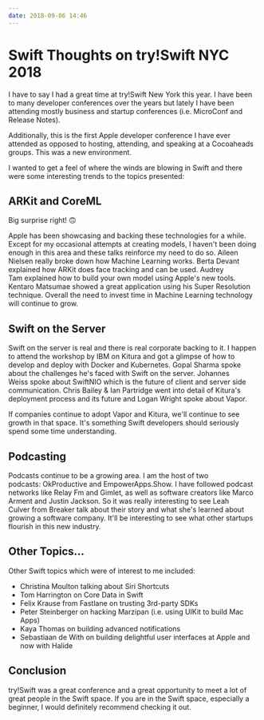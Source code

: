 ```yaml
---
date: 2018-09-06 14:46
---
```

# Swift Thoughts on try!Swift NYC 2018


I have to say I had a great time at try!Swift New York this year. I have been to many developer conferences over the years but lately I have been attending mostly business and startup conferences (i.e. MicroConf and Release Notes).



Additionally, this is the first Apple developer conference I have ever attended as opposed to hosting, attending, and speaking at a Cocoaheads groups. This was a new environment.



I wanted to get a feel of where the winds are blowing in Swift and there were some interesting trends to the topics presented:


## ARKit and CoreML


Big surprise right! 🙃



Apple has been showcasing and backing these technologies for a while. Except for my occasional attempts at creating models, I haven't been doing enough in this area and these talks reinforce my need to do so. Aileen Nielsen really broke down how Machine Learning works. Berta Devant explained how ARKit does face tracking and can be used. Audrey Tam explained how to build your own model using Apple's new tools. Kentaro Matsumae showed a great application using his Super Resolution technique. Overall the need to invest time in Machine Learning technology will continue to grow.


## Swift on the Server


Swift on the server is real and there is real corporate backing to it. I happen to attend the workshop by IBM on Kitura and got a glimpse of how to develop and deploy with Docker and Kubernetes. Gopal Sharma spoke about the challenges he's faced with Swift on the server. Johannes Weiss spoke about SwiftNIO which is the future of client and server side communication. Chris Bailey & Ian Partridge went into detail of Kitura's deployment process and its future and  Logan Wright spoke about Vapor.



If companies continue to adopt Vapor and Kitura, we'll continue to see growth in that space. It's something Swift developers should seriously spend some time understanding.


## Podcasting


Podcasts continue to be a growing area. I am the host of two podcasts: OkProductive and EmpowerApps.Show. I have followed podcast networks like Relay Fm and Gimlet, as well as software creators like Marco Arment and Justin Jackson. So it was really interesting to see Leah Culver from Breaker talk about their story and what she's learned about growing a software company. It'll be interesting to see what other startups flourish in this new industry.


## Other Topics...


Other Swift topics which were of interest to me included:


-   Christina Moulton talking about Siri Shortcuts
-   Tom Harrington on Core Data in Swift
-   Felix Krause from Fastlane on trusting 3rd-party SDKs
-   Peter Steinberger on hacking Marzipan (i.e. using UIKit to build Mac Apps)
-   Kaya Thomas on building advanced notifications
-   Sebastiaan de With on building delightful user interfaces at Apple and now with Halide

## Conclusion


try!Swift was a great conference and a great opportunity to meet a lot of great people in the Swift space. If you are in the Swift space, especially a beginner, I would definitely recommend checking it out.